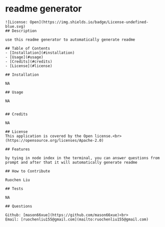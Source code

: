 # readme generator
    
    ![License: Open](https://img.shields.io/badge/License-undefined-blue.svg)
    ## Description
    
    use this readme generator to automatically generate readme
    
    ## Table of Contents
    - [Installation](#installation)
    - [Usage](#usage)
    - [Credits](#credits)
    - [License](#license)
    
    ## Installation
    
    NA
    
    ## Usage
    
    NA
    
    
    ## Credits
    
    NA
    
    ## License
    This application is covered by the Open license.<br>
    (https://opensource.org/licenses/Apache-2.0)
    
    ## Features
    
    by tying in node index in the terminal, you can answer questions from prompt and after that it will automatically generate readme 
    
    ## How to Contribute
    
    Ruochen Liu
    
    ## Tests
    
    NA
    
    ## Questions
    
    Github: [mason66xue](https://github.com/mason66xue)<br>
    Email: [ruochenliu155@gmail.com](mailto:ruochenliu155@gmail.com)
